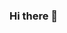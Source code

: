 ### Hi there 👋



<!--
**BinParkkk/BinParkkk** is a ✨ _special_ ✨ repository because its `README.md` (this file) appears on your GitHub profile.

Here are some ideas to get you started:

- 🔭 I’m currently working on ...
- 🌱 I’m currently learning ...
- 👯 I’m looking to collaborate on ...
- 🤔 I’m looking for help with ...
- 💬 Ask me about ...
- 📫 How to reach me: ...
- 😄 Pronouns: ...
- ⚡ Fun fact: ...

- https://80000coding.oopy.io/865f4b2a-5198-49e8-a173-0f893a4fed45 로고 넣기

-->
